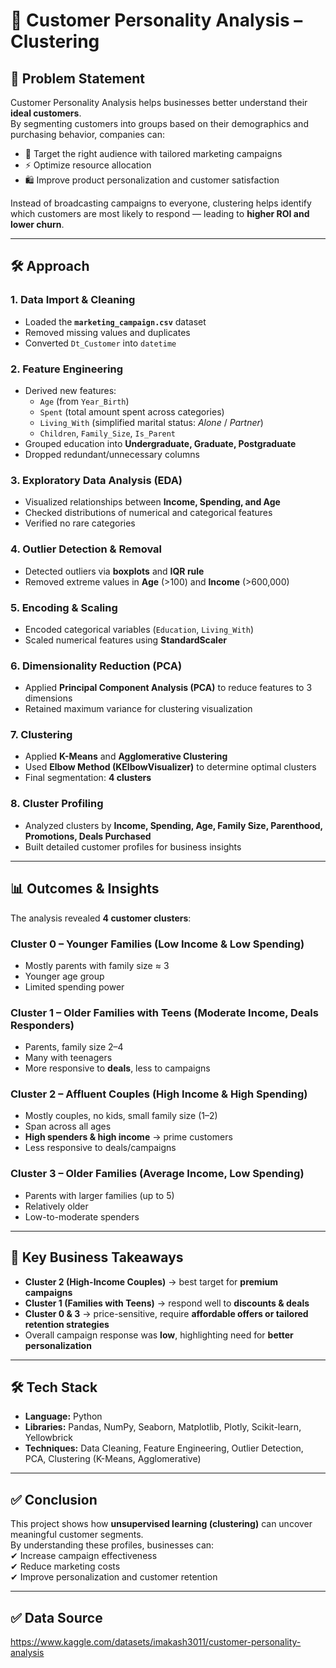 # 🧩 Customer Personality Analysis – Clustering

## 📌 Problem Statement
Customer Personality Analysis helps businesses better understand their **ideal customers**.  
By segmenting customers into groups based on their demographics and purchasing behavior, companies can:

- 🎯 Target the right audience with tailored marketing campaigns  
- ⚡ Optimize resource allocation  
- 🛍️ Improve product personalization and customer satisfaction  

Instead of broadcasting campaigns to everyone, clustering helps identify which customers are most likely to respond — leading to **higher ROI and lower churn**.

---

## 🛠️ Approach

### 1. Data Import & Cleaning
- Loaded the **`marketing_campaign.csv`** dataset  
- Removed missing values and duplicates  
- Converted `Dt_Customer` into `datetime`  

### 2. Feature Engineering
- Derived new features:  
  - `Age` (from `Year_Birth`)  
  - `Spent` (total amount spent across categories)  
  - `Living_With` (simplified marital status: *Alone* / *Partner*)  
  - `Children`, `Family_Size`, `Is_Parent`  
- Grouped education into **Undergraduate, Graduate, Postgraduate**  
- Dropped redundant/unnecessary columns  

### 3. Exploratory Data Analysis (EDA)
- Visualized relationships between **Income, Spending, and Age**  
- Checked distributions of numerical and categorical features  
- Verified no rare categories  

### 4. Outlier Detection & Removal
- Detected outliers via **boxplots** and **IQR rule**  
- Removed extreme values in **Age** (>100) and **Income** (>600,000)  

### 5. Encoding & Scaling
- Encoded categorical variables (`Education`, `Living_With`)  
- Scaled numerical features using **StandardScaler**  

### 6. Dimensionality Reduction (PCA)
- Applied **Principal Component Analysis (PCA)** to reduce features to 3 dimensions  
- Retained maximum variance for clustering visualization  

### 7. Clustering
- Applied **K-Means** and **Agglomerative Clustering**  
- Used **Elbow Method (KElbowVisualizer)** to determine optimal clusters  
- Final segmentation: **4 clusters**  

### 8. Cluster Profiling
- Analyzed clusters by **Income, Spending, Age, Family Size, Parenthood, Promotions, Deals Purchased**  
- Built detailed customer profiles for business insights  

---

## 📊 Outcomes & Insights

The analysis revealed **4 customer clusters**:

### **Cluster 0 – Younger Families (Low Income & Low Spending)**
- Mostly parents with family size ≈ 3  
- Younger age group  
- Limited spending power  

### **Cluster 1 – Older Families with Teens (Moderate Income, Deals Responders)**
- Parents, family size 2–4  
- Many with teenagers  
- More responsive to **deals**, less to campaigns  

### **Cluster 2 – Affluent Couples (High Income & High Spending)**
- Mostly couples, no kids, small family size (1–2)  
- Span across all ages  
- **High spenders & high income** → prime customers  
- Less responsive to deals/campaigns  

### **Cluster 3 – Older Families (Average Income, Low Spending)**
- Parents with larger families (up to 5)  
- Relatively older  
- Low-to-moderate spenders  

---

## 🚀 Key Business Takeaways
- **Cluster 2 (High-Income Couples)** → best target for **premium campaigns**  
- **Cluster 1 (Families with Teens)** → respond well to **discounts & deals**  
- **Cluster 0 & 3** → price-sensitive, require **affordable offers or tailored retention strategies**  
- Overall campaign response was **low**, highlighting need for **better personalization**  

---

## 🛠️ Tech Stack
- **Language:** Python  
- **Libraries:** Pandas, NumPy, Seaborn, Matplotlib, Plotly, Scikit-learn, Yellowbrick  
- **Techniques:** Data Cleaning, Feature Engineering, Outlier Detection, PCA, Clustering (K-Means, Agglomerative)  

---

## ✅ Conclusion
This project shows how **unsupervised learning (clustering)** can uncover meaningful customer segments.  
By understanding these profiles, businesses can:  
✔ Increase campaign effectiveness  
✔ Reduce marketing costs  
✔ Improve personalization and customer retention  

---

## ✅ Data Source
https://www.kaggle.com/datasets/imakash3011/customer-personality-analysis

